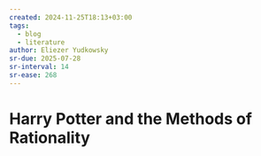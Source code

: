 ```yaml
---
created: 2024-11-25T18:13+03:00
tags:
  - blog
  - literature
author: Eliezer Yudkowsky
sr-due: 2025-07-28
sr-interval: 14
sr-ease: 268
---
```


# Harry Potter and the Methods of Rationality
